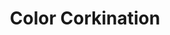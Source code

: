 ---
title: Color Corkination
permalink: /article/compliance32xAddons/Color%20Corkination
comments: true
comments-id: ColorCorkination
header-img: article/compliance32xAddons/Color Corkination.jpg

long_text: Adds Textures for Strong/lingering items and the craftable variations of Suspicious Stew. 

authors:
  - Apicella111
  - petasiwastaken

download:
  - 1.16:
    - https://github.com/Compliance-Addons/Addons/raw/master/32x/Color%20Corkination/Color%20Corkination%20for%20Compliance.zip
---